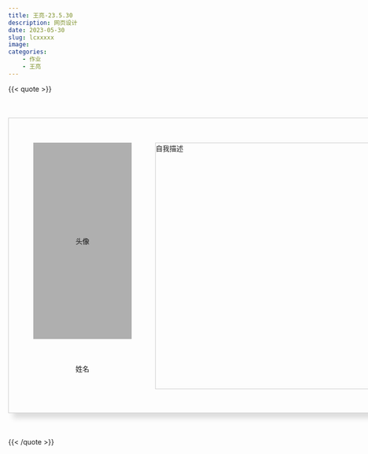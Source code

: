 ```yaml
---
title: 王亮-23.5.30
description: 网页设计
date: 2023-05-30
slug: lcxxxxx
image: 
categories:
    - 作业
    - 王亮
---
```

{{< quote >}}
<!DOCTYPE html>
<html lang="en">
<head>
    <meta charset="UTF-8">
    <title>Title</title>
    <style>
        .all{
            width: 800px;
            height: 500px;
            border: 1px solid #ccc;
            margin: 50px auto;
            box-shadow: #ddd 10px 10px 10px;
            padding: 50px;
        }
        .left{
            width: 200px;
            height: 500px;
            text-align: center;
            float: left;
        }
        .top{
            width: 200px;
            height: 400px;
            background-color: #afafaf;
            display: table-cell;
            vertical-align: middle;
        }
        .bottom{
            margin: 50px;
        }
        .right{
            width: 550px;
            height: 500px;
            border: 1px solid #ccc;
            float: right;
        }
    </style>
</head>
<body>
<div class="all">
    <div class="left">
        <div class="top">头像</div>
        <div class="bottom">姓名</div>
    </div>
    <div class="right">自我描述</div>
</div>
</body>
</html>
{{< /quote >}}